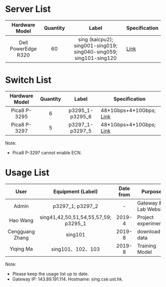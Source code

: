 # Server List

| Hardware Model | Quantity | Label | Specification |
| :-------------: | :-------------: | :-------------: | ------------- |
| Dell PowerEdge R320 | 60 | sing (kaicpu2); sing001-sing019; sing040-sing059; sing101-sing120 | [Link](http://www.dell.com/hk/en/business/p/poweredge-r320/pd) |

# Switch List

| Hardware Model | Quantity | Label | Specification |
| :-------------: | :-------------: | :-------------: | ------------- |
| Pica8 P-3295 | 6 | p3295_1-p3295_6 | 48\*1Gbps+4\*10Gbps; [Link](http://www.pica8.com/documents/pica8-datasheet-48x1gbe-p3290-p3295.pdf) |
| Pica8 P-3297 | 5 | p3297_1-p3297_5 | 48\*1Gbps+4\*10Gbps; [Link](http://www.pica8.com/wp-content/uploads/2015/09/pica8-datasheet-48x1gbe-p3297.pdf) |

Note: 

* Pica8 P-3297 cannot enable ECN.

# Usage List
| User | Equipment (Label) | Date from | Purpose |
| :-------------: | :-------------: | :-------------: | ------------- |
| Admin | p3297_1; p3297_2 | - | Gateway & Lab Website |
| Hao Wang | sing41,42,50,51,54,55,57,59; p3295_1 | 2019-4 | Project experiments |
| Cengguang Zhang | sing101 | 2019-8 | download data |
| Yiqing Ma | sing101、102、103 | 2019-8 | Training Model |

Note:

* Please keep the usage list up to date.
* Gateway IP: 143.89.191.114. Hostname: sing.cse.ust.hk.
            

